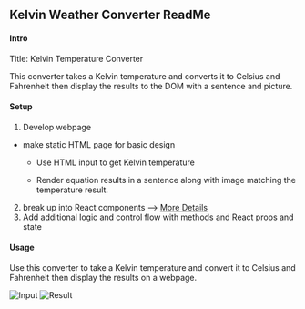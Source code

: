 ## Kelvin Weather Converter  ReadMe

#### Intro
Title: Kelvin Temperature Converter

This converter takes a Kelvin temperature and converts it to Celsius and Fahrenheit then display the results to the DOM with a sentence and picture.

#### Setup
1. Develop webpage
 * make static HTML page for basic design
    * Use HTML input to get Kelvin temperature

    * Render equation results in a sentence along with image matching the temperature result.
2. break up into React components --> [More Details](/kelvin_converter/src/components/)
3. Add additional logic and control flow with methods and React props and state


#### Usage
Use this converter to take a Kelvin temperature and convert it to Celsius and Fahrenheit then display the results on a webpage.

![Input](/kelvin_converter/screenshots/input.png)
![Result](/kelvin_converter/screenshots/result.png)
